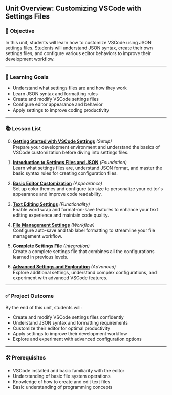 ## Unit Overview: Customizing VSCode with Settings Files

### 🧭 Objective

In this unit, students will learn how to customize VSCode using JSON settings files. Students will understand JSON syntax, create their own settings files, and configure various editor behaviors to improve their development workflow.

---

### 🎯 Learning Goals

* Understand what settings files are and how they work
* Learn JSON syntax and formatting rules
* Create and modify VSCode settings files
* Configure editor appearance and behavior
* Apply settings to improve coding productivity

---

### 📚 Lesson List

0. **[Getting Started with VSCode Settings](./vscode-settings-lv0.md)** *(Setup)*  
   Prepare your development environment and understand the basics of VSCode customization before diving into settings files.

1. **[Introduction to Settings Files and JSON](./vscode-settings-lv1.md)** *(Foundation)*  
   Learn what settings files are, understand JSON format, and master the basic syntax rules for creating configuration files.

2. **[Basic Editor Customization](./vscode-settings-lv2.md)** *(Appearance)*  
   Set up color themes and configure tab size to personalize your editor's appearance and improve code readability.

3. **[Text Editing Settings](./vscode-settings-lv3.md)** *(Functionality)*  
   Enable word wrap and format-on-save features to enhance your text editing experience and maintain code quality.

4. **[File Management Settings](./vscode-settings-lv4.md)** *(Workflow)*  
   Configure auto-save and tab label formatting to streamline your file management workflow.

5. **[Complete Settings File](./vscode-settings-lv5.md)** *(Integration)*  
   Create a complete settings file that combines all the configurations learned in previous levels.

6. **[Advanced Settings and Exploration](./vscode-settings-lv6.md)** *(Advanced)*  
   Explore additional settings, understand complex configurations, and experiment with advanced VSCode features.

---

### ✅ Project Outcome

By the end of this unit, students will:

* Create and modify VSCode settings files confidently
* Understand JSON syntax and formatting requirements
* Customize their editor for optimal productivity
* Apply settings to improve their development workflow
* Explore and experiment with advanced configuration options

---

### 🛠️ Prerequisites

* VSCode installed and basic familiarity with the editor
* Understanding of basic file system operations
* Knowledge of how to create and edit text files
* Basic understanding of programming concepts 